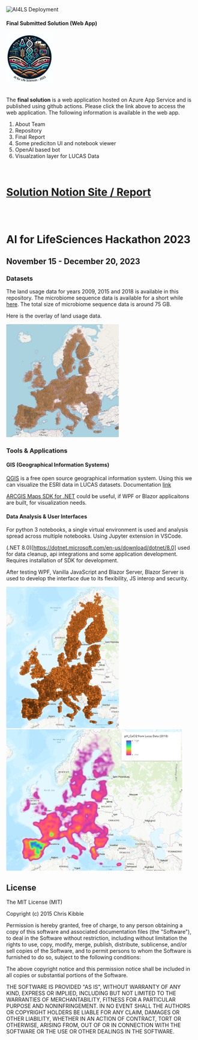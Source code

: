 <img src="https://github.com/sekhargullapalli/aiforlifesciences-hack-2023/actions/workflows/main_ai4ls.yml/badge.svg" alt="AI4LS Deployment">


#### Final Submitted Solution (Web App)

[<img src="./images/ai4ls.png" width=125>](https://ai4ls.azurewebsites.net)
<br/>
<br/>

The **final solution** is a web application hosted on Azure App Service and is published using github actions. Please click the link above to access the web application. The following information is available in the web app.

1. About Team
2. Repository
3. Final Report
4. Some prediciton UI and notebook viewer
5. OpenAI based bot
6. Visualzation layer for LUCAS Data

<br/>

# [Solution Notion Site / Report](https://clammy-newt-56c.notion.site/EcoSynth-Understanding-and-Enhancing-Soil-Health-and-Microbial-Biodiversity-Using-Artificial-Intel-c8b8b9d149fe4b33bce7fea23570a1e3)
<br/>
<br/>

# AI for LifeSciences Hackathon 2023
## November 15 - December 20, 2023

### Datasets
The land usage data for years 2009, 2015 and 2018 is available in this repository.
The microbiome sequence data is available for a short while [here](https://vaquitatechnologies-my.sharepoint.com/:f:/g/personal/vijayasekhar_gullapalli_vaqtech_com/Ep0R0pypvWlOn1HB9-NDXY0BagmWwyPKlZrB2dQ-Efv_5w?e=o9O3Jw). The total size of microbiome sequence data is around 75 GB.

Here is the overlay of land usage data.

<img src="./images/LandUsageDataOverlay.png" alt="LandUsageDataOverlay.png" width=300>


### Tools & Applications
#### GIS (Geographical Information Systems)
[QGIS](https://qgis.org/en/site/) is a free open source geographical information system. Using this we can visualize the ESRI data in LUCAS datasets. Documentation [link](https://docs.qgis.org/3.4/en/docs/index.html)

[ARCGIS Maps SDK for .NET](https://developers.arcgis.com/net/) could be useful, if WPF or Blazor applicaitons are built, for visualization needs.

#### Data Analysis & User Interfaces
For python 3 notebooks, a single virtual environment is used and analysis spread across multiple notebooks. Using Jupyter extension in VSCode.

(.NET 8.0)[https://dotnet.microsoft.com/en-us/download/dotnet/8.0] used for data cleanup, api integrations and some application development. Requires installation of SDK for development. 

After testing WPF, Vanilla JavaScript and Blazor Server, Blazor Server is used to develop the interface due to its flexibility, JS interop and security.

<img src="./images/basemap_js.png" alt="basemap" width="300"/><img src="./images/heatmap_js.png" alt="heatmap" height="377"/>



## License
 
The MIT License (MIT)

Copyright (c) 2015 Chris Kibble

Permission is hereby granted, free of charge, to any person obtaining a copy of this software and associated documentation files (the "Software"), to deal in the Software without restriction, including without limitation the rights to use, copy, modify, merge, publish, distribute, sublicense, and/or sell copies of the Software, and to permit persons to whom the Software is furnished to do so, subject to the following conditions:

The above copyright notice and this permission notice shall be included in all copies or substantial portions of the Software.

THE SOFTWARE IS PROVIDED "AS IS", WITHOUT WARRANTY OF ANY KIND, EXPRESS OR IMPLIED, INCLUDING BUT NOT LIMITED TO THE WARRANTIES OF MERCHANTABILITY, FITNESS FOR A PARTICULAR PURPOSE AND NONINFRINGEMENT. IN NO EVENT SHALL THE AUTHORS OR COPYRIGHT HOLDERS BE LIABLE FOR ANY CLAIM, DAMAGES OR OTHER LIABILITY, WHETHER IN AN ACTION OF CONTRACT, TORT OR OTHERWISE, ARISING FROM, OUT OF OR IN CONNECTION WITH THE SOFTWARE OR THE USE OR OTHER DEALINGS IN THE SOFTWARE.
